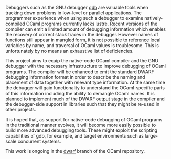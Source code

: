 Debuggers such as the GNU debugger [gdb](http://www.gnu.org/software/gdb/) are
valuable tools when tracking down problems in low-level or parallel
applications.  The programmer experience when using such a debugger to examine
natively-compiled OCaml programs currently lacks lustre.  Recent versions of
the compiler can emit a limited amount of debugging information which enables
the recovery of correct stack traces in the debugger.  However names of
functions still appear in mangled form, it is not possible to reference local
variables by name, and traversal of OCaml values is troublesome.  This is
unfortunately by no means an exhaustive list of deficiencies.

This project aims to equip the native-code OCaml compiler and the GNU debugger
with the necessary infrastructure to improve debugging of OCaml programs.  The
compiler will be enhanced to emit the standard DWARF debugging information
format in order to describe the naming and placement of data together with
relevant type information.  At the same time the debugger will gain
functionality to understand the OCaml-specific parts of this information
including the ability to demangle OCaml names.  It is planned to implement much
of the DWARF output stage in the compiler and the debugger-side support in
libraries such that they might be re-used in other projects.

It is hoped that, as support for native-code debugging of OCaml programs in the
traditional manner evolves, it will become more easily possible to build more
advanced debugging tools.  These might exploit the scripting capabilities of
gdb, for example, and target environments such as large-scale concurrent
systems.

This work is ongoing in the [dwarf](https://github.com/ocaml/ocaml/tree/dwarf)
branch of the OCaml repository.

